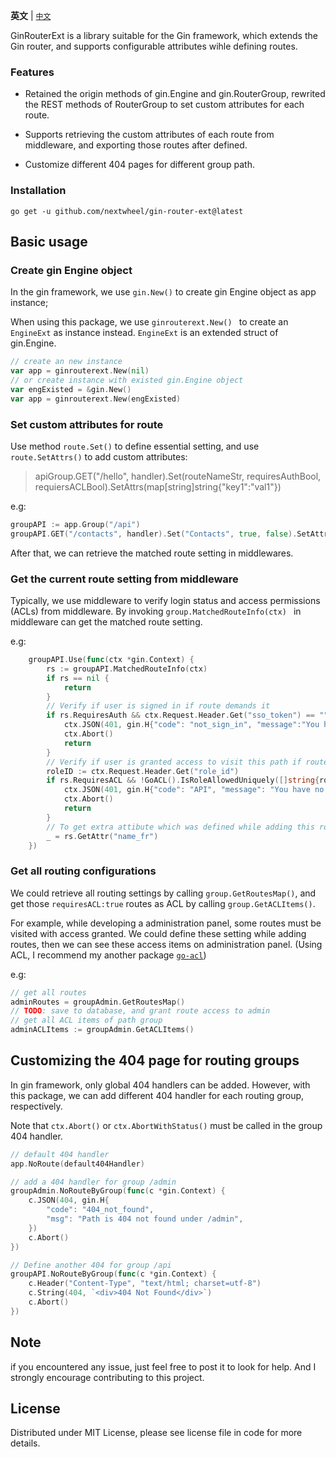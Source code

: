 **英文** | [`中文`](README_zh.md)

GinRouterExt is a library suitable for the Gin framework, which extends the Gin router, and supports configurable attributes wihle defining routes.

### Features
- Retained the origin methods of gin.Engine and gin.RouterGroup, rewrited the REST methods of RouterGroup to set custom attributes for each route.

- Supports retrieving the custom attributes of each route from middleware, and exporting those routes after defined.

- Customize different 404 pages for different group path.


### Installation

```
go get -u github.com/nextwheel/gin-router-ext@latest
```

## Basic usage

### Create gin Engine object
In the gin framework, we use ` gin.New() ` to create gin Engine object as app instance;

When using this package, we use `ginrouterext.New() ` to create an `EngineExt` as instance instead. `EngineExt` is an extended struct of gin.Engine.

```go
// create an new instance
var app = ginrouterext.New(nil)
// or create instance with existed gin.Engine object
var engExisted = &gin.New()
var app = ginrouterext.New(engExisted)
```

### Set custom attributes for route
Use method `route.Set()` to define essential setting, and use `route.SetAttrs()` to add custom attributes:
> apiGroup.GET("/hello", handler).Set(routeNameStr, requiresAuthBool, requiersACLBool).SetAttrs(map[string]string{"key1":"val1"})

e.g:
```go
groupAPI := app.Group("/api")
groupAPI.GET("/contacts", handler).Set("Contacts", true, false).SetAttrs(map[string]string{"name_fr":"Obtenir un contact","sitemap":"0"}) 
```

After that, we can retrieve the matched route setting in middlewares.

### Get the current route setting from middleware

Typically, we use middleware to verify login status and access permissions (ACLs) from middleware. By invoking `group.MatchedRouteInfo(ctx) ` in middleware can get the matched route setting.

e.g:
```go
	groupAPI.Use(func(ctx *gin.Context) {
		rs := groupAPI.MatchedRouteInfo(ctx)
		if rs == nil {
			return
		}
		// Verify if user is signed in if route demands it
		if rs.RequiresAuth && ctx.Request.Header.Get("sso_token") == "" {
			ctx.JSON(401, gin.H{"code": "not_sign_in", "message":"You haven't sign in."})
			ctx.Abort()
			return
		}
		// Verify if user is granted access to visit this path if route demands it
		roleID := ctx.Request.Header.Get("role_id")
		if rs.RequiresACL && !GoACL().IsRoleAllowedUniquely([]string{roleID}, ctx.FullPath()) {
			ctx.JSON(401, gin.H{"code": "API", "message": "You have no access to visit this path"})
			ctx.Abort()
			return
		}
		// To get extra attibute which was defined while adding this route
		_ = rs.GetAttr("name_fr")
	})
```	

### Get all routing configurations
We could retrieve all routing settings by calling `group.GetRoutesMap()`, and get those `requiresACL:true` routes as ACL by calling `group.GetACLItems()`.

For example, while developing a administration panel, some routes must be visited with access granted. We could define these setting while adding routes, then we can see these access items on administration panel.
(Using ACL, I recommend my another package [`go-acl`](https://github.com/nextwhale/go-acl/))

e.g:
```go
// get all routes
adminRoutes = groupAdmin.GetRoutesMap()
// TODO: save to database, and grant route access to admin
// get all ACL items of path group
adminACLItems := groupAdmin.GetACLItems()
```

## Customizing the 404 page for routing groups
In gin framework, only global 404 handlers can be added. However, with this package, we can add different 404 handler for each routing group, respectively.

Note that `ctx.Abort()` or `ctx.AbortWithStatus()` must be called in the group 404 handler.

```go
// default 404 handler
app.NoRoute(default404Handler)

// add a 404 handler for group /admin
groupAdmin.NoRouteByGroup(func(c *gin.Context) {
	c.JSON(404, gin.H{
		"code": "404_not_found",
		"msg": "Path is 404 not found under /admin",
	})
	c.Abort()
})

// Define another 404 for group /api
groupAPI.NoRouteByGroup(func(c *gin.Context) {
	c.Header("Content-Type", "text/html; charset=utf-8")
	c.String(404, `<div>404 Not Found</div>`)
	c.Abort()
})
```

## Note
if you encountered any issue, just feel free to post it to look for help. 
And I strongly encourage contributing to this project.

## License
Distributed under MIT License, please see license file in code for more details.

